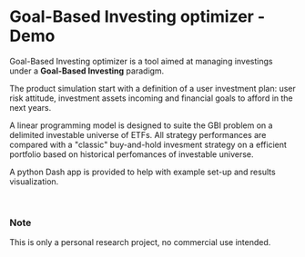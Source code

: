 # Goal-Based Investing optimizer - Demo

Goal-Based Investing optimizer is a tool aimed at managing investings under a **Goal-Based Investing** paradigm.<br>

The product simulation start with a definition of a user investment plan: user risk attitude, investment assets incoming and financial goals to afford in the next years.

A linear programming model is designed to suite the GBI problem on a delimited investable universe of ETFs.
All strategy performances are compared with a "classic" buy-and-hold invesment strategy on a efficient portfolio based on historical perfomances of investable universe.

A python Dash app is provided to help with example set-up and results visualization.


<br>

### Note
This is only a personal research project, no commercial use intended.

